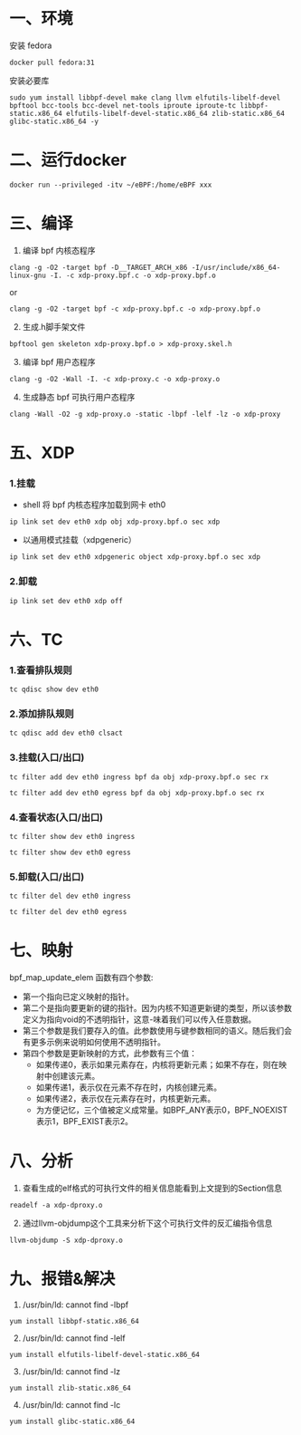 # 一、环境
安装 fedora
```
docker pull fedora:31
```
安装必要库
```
sudo yum install libbpf-devel make clang llvm elfutils-libelf-devel bpftool bcc-tools bcc-devel net-tools iproute iproute-tc libbpf-static.x86_64 elfutils-libelf-devel-static.x86_64 zlib-static.x86_64 glibc-static.x86_64 -y
```

# 二、运行docker
```
docker run --privileged -itv ~/eBPF:/home/eBPF xxx
```

# 三、编译
1. 编译 bpf 内核态程序
```
clang -g -O2 -target bpf -D__TARGET_ARCH_x86 -I/usr/include/x86_64-linux-gnu -I. -c xdp-proxy.bpf.c -o xdp-proxy.bpf.o
```

or
```
clang -g -O2 -target bpf -c xdp-proxy.bpf.c -o xdp-proxy.bpf.o
```

2. 生成.h脚手架文件

```
bpftool gen skeleton xdp-proxy.bpf.o > xdp-proxy.skel.h
```

3. 编译 bpf 用户态程序
```
clang -g -O2 -Wall -I. -c xdp-proxy.c -o xdp-proxy.o
```

4. 生成静态 bpf 可执行用户态程序
```
clang -Wall -O2 -g xdp-proxy.o -static -lbpf -lelf -lz -o xdp-proxy
```

# 五、XDP
### 1.挂载
- shell 将 bpf 内核态程序加载到网卡 eth0
```
ip link set dev eth0 xdp obj xdp-proxy.bpf.o sec xdp
```

- 以通用模式挂载（xdpgeneric）
```
ip link set dev eth0 xdpgeneric object xdp-proxy.bpf.o sec xdp
```
### 2.卸载
```
ip link set dev eth0 xdp off
```
# 六、TC
### 1.查看排队规则
```
tc qdisc show dev eth0
```
### 2.添加排队规则
```
tc qdisc add dev eth0 clsact
```
### 3.挂载(入口/出口)
```
tc filter add dev eth0 ingress bpf da obj xdp-proxy.bpf.o sec rx
```
```
tc filter add dev eth0 egress bpf da obj xdp-proxy.bpf.o sec rx
```
### 4.查看状态(入口/出口)
```
tc filter show dev eth0 ingress
```
```
tc filter show dev eth0 egress
```
### 5.卸载(入口/出口)
```
tc filter del dev eth0 ingress
```
```
tc filter del dev eth0 egress
```
# 七、映射
bpf_map_update_elem 函数有四个参数:
- 第一个指向已定义映射的指针。
- 第二个是指向要更新的键的指针。因为内核不知道更新键的类型，所以该参数定义为指向void的不透明指针，这意-味着我们可以传入任意数据。
- 第三个参数是我们要存入的值。此参数使用与键参数相同的语义。随后我们会有更多示例来说明如何使用不透明指针。
- 第四个参数是更新映射的方式，此参数有三个值：
    - 如果传递0，表示如果元素存在，内核将更新元素；如果不存在，则在映射中创建该元素。
    - 如果传递1，表示仅在元素不存在时，内核创建元素。
    - 如果传递2，表示仅在元素存在时，内核更新元素。
    - 为方便记忆，三个值被定义成常量。如BPF_ANY表示0，BPF_NOEXIST表示1，BPF_EXIST表示2。

# 八、分析
1. 查看生成的elf格式的可执行文件的相关信息能看到上文提到的Section信息
```
readelf -a xdp-dproxy.o
```
2. 通过llvm-objdump这个工具来分析下这个可执行文件的反汇编指令信息
```
llvm-objdump -S xdp-dproxy.o
```

# 九、报错&解决
1. /usr/bin/ld: cannot find -lbpf
```
yum install libbpf-static.x86_64
```
2. /usr/bin/ld: cannot find -lelf
```
yum install elfutils-libelf-devel-static.x86_64
```
3. /usr/bin/ld: cannot find -lz
```
yum install zlib-static.x86_64
```
4. /usr/bin/ld: cannot find -lc
```
yum install glibc-static.x86_64
```